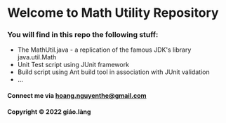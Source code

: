 # Welcome to Math Utility Repository

### You will find in this repo the following stuff:

* The MathUtil.java - a replication of the famous JDK's library java.util.Math
* Unit Test script using JUnit framework
* Build script using Ant build tool in association with JUnit validation
* ...

#### Connect me via hoang.nguyenthe@gmail.com

#### Copyright &#169; 2022 giáo.làng   

 